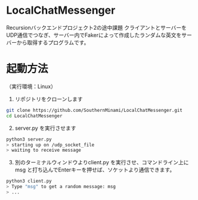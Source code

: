 # LocalChatMessenger
Recursionバックエンドプロジェクト2の途中課題
クライアントとサーバーをUDP通信でつなぎ、サーバー内でFakerによって作成したランダムな英文をサーバーから取得するプログラムです。

# 起動方法
（実行環境：Linux）

1. リポジトリをクローンします
```bash
git clone https://github.com/SouthernMinami/LocalChatMessenger.git
cd LocalChatMessenger
```

2. server.py を実行させます
```bash
python3 server.py
> starting up on /udp_socket_file
> waiting to receive message
```

3. 別のターミナルウィンドウよりclient.py を実行させ、コマンドライン上に msg と打ち込んでEnterキーを押せば、ソケットより通信できます。
```bash
python3 client.py
> Type "msg" to get a random message: msg
> ...
```
